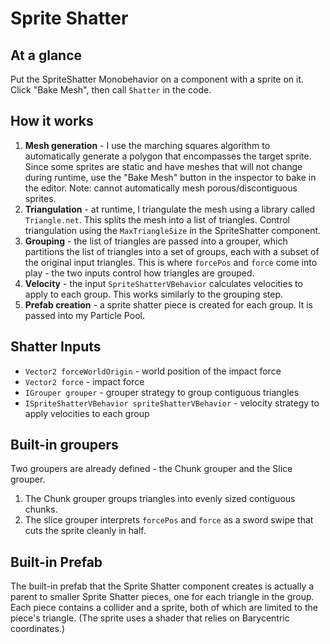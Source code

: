 # Sprite Shatter
## At a glance
Put the SpriteShatter Monobehavior on a component with a sprite
on it. Click "Bake Mesh", then call `Shatter` in the code.

## How it works
1. **Mesh generation** - I use the marching squares algorithm to automatically generate 
a polygon that encompasses the target sprite. Since some  sprites are static and have
meshes that will not change during runtime, use the "Bake Mesh" button in the inspector
to bake in the editor. Note: cannot automatically mesh porous/discontiguous sprites.
2. **Triangulation** - at runtime, I triangulate the mesh using a library called `Triangle.net`.
This splits the mesh into a list of triangles. Control triangulation using the `MaxTriangleSize`
in the SpriteShatter component.
3. **Grouping** - the list of triangles are passed into a grouper, which partitions the list
of triangles into a set of groups, each with a subset of the original input triangles. This is
where `forcePos` and `force` come into play - the two inputs control how triangles are grouped.
4. **Velocity** - the input `SpriteShatterVBehavior` calculates velocities to apply to each group.
This works similarly to the grouping step.
5. **Prefab creation** - a sprite shatter piece is created for each group. It is passed into my
Particle Pool.

## Shatter Inputs
* `Vector2 forceWorldOrigin` - world position of the impact force
* `Vector2 force` - impact force
* `IGrouper grouper` - grouper strategy to group contiguous triangles
* `ISpriteShatterVBehavior spriteShatterVBehavior` - velocity strategy to apply velocities
to each group

## Built-in groupers
Two groupers are already defined - the Chunk grouper and the Slice grouper.
1. The Chunk grouper groups triangles into evenly sized contiguous chunks.
2. The slice grouper interprets `forcePos` and `force` as a sword swipe that cuts the sprite
cleanly in half.

## Built-in Prefab
The built-in prefab that the Sprite Shatter component creates is actually a parent to smaller
Sprite Shatter pieces, one for each triangle in the group. Each piece contains a collider and
a sprite, both of which are limited to the piece's triangle. (The sprite uses a shader that
relies on Barycentric coordinates.)